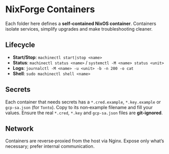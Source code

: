 # NixForge Containers

Each folder here defines a **self‑contained NixOS container**. Containers isolate services, simplify
upgrades and make troubleshooting cleaner.

## Lifecycle

- **Start/Stop**: `machinectl start|stop <name>`
- **Status**: `machinectl status <name>` / `systemctl -M <name> status <unit>`
- **Logs**: `journalctl -M <name> -u <unit> -b -n 200 -o cat`
- **Shell**: `sudo machinectl shell <name>`

## Secrets

Each container that needs secrets has a `*.cred.example`, `*.key.example` or `gcp-sa.json` (for `Tonto`). Copy to its non‑example filename and fill
your values. Ensure the real `*.cred`, `*.key` and `gcp-sa.json` files are **git‑ignored**.

## Network

Containers are reverse‑proxied from the host via Nginx.
Expose only what’s necessary; prefer internal communication.
